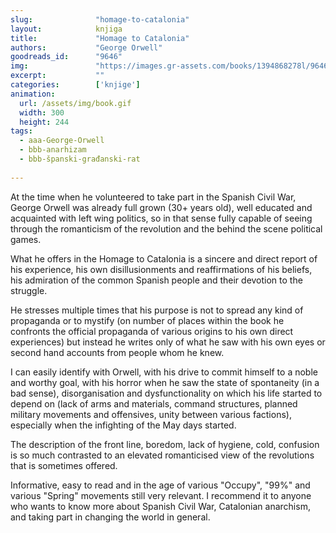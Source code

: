 ```yaml
---
slug:              "homage-to-catalonia"
layout:            knjiga
title:             "Homage to Catalonia"
authors:           "George Orwell"
goodreads_id:      "9646"
img:               "https://images.gr-assets.com/books/1394868278l/9646.jpg"
excerpt:           ""
categories:        ['knjige']
animation:
  url: /assets/img/book.gif
  width: 300
  height: 244
tags:
  - aaa-George-Orwell
  - bbb-anarhizam
  - bbb-španski-građanski-rat
  
---
```


At the time when he volunteered to take part in the Spanish Civil War, George Orwell was already full grown (30+ years 
old), well educated and acquainted with left wing politics, so in that sense fully capable of seeing through the 
romanticism of the revolution and the behind the scene political games.

What he offers in the Homage to Catalonia is a sincere and direct report of his experience, his own disillusionments and 
reaffirmations of his beliefs, his admiration of the common Spanish people and their devotion to the struggle. 

He stresses multiple times that his purpose is not to spread any kind of propaganda or to mystify (on number of places 
within the book he confronts the official propaganda of various origins to his own direct experiences) but instead he 
writes only of what he saw with his own eyes or second hand accounts from people whom he knew.

I can easily identify with Orwell, with his drive to commit himself to a noble and worthy goal, with his horror when he 
saw the state of spontaneity (in a bad sense), disorganisation and dysfunctionality on which his life started to depend 
on (lack of arms and materials, command structures, planned military movements and offensives, unity between various 
factions), especially when the infighting of the May days started.

The description of the front line, boredom, lack of hygiene, cold, confusion is so much contrasted to an elevated 
romanticised view of the revolutions that is sometimes offered.

Informative, easy to read and in the age of various "Occupy", "99%" and various "Spring" movements still very relevant. 
I recommend it to anyone who wants to know more about Spanish Civil War, Catalonian anarchism, and taking part in 
changing the world in general.